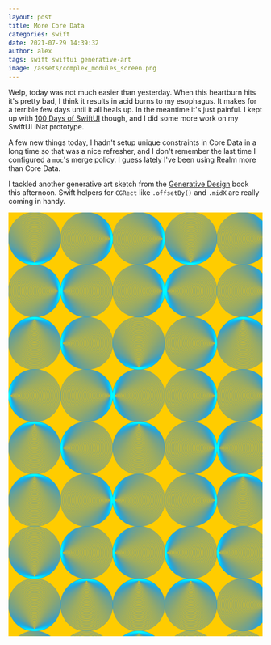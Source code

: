```yaml
---
layout: post
title: More Core Data
categories: swift
date: 2021-07-29 14:39:32
author: alex
tags: swift swiftui generative-art
image: /assets/complex_modules_screen.png
---
```


Welp, today was not much easier than yesterday. When this heartburn hits it's pretty bad, I think it results in acid burns to my esophagus. It makes for a terrible few days until it all heals up. In the meantime it's just painful. I kept up with [100 Days of SwiftUI](https://www.hackingwithswift.com/100/swiftui) though, and I did some more work on my SwiftUI iNat prototype. 

A few new things today, I hadn't setup unique constraints in Core Data in a long time so that was a nice refresher, and I don't remember the last time I configured a `moc`'s merge policy. I guess lately I've been using Realm more than Core Data.

I tackled another generative art sketch from the [Generative Design](http://www.generative-gestaltung.de/2/) book this afternoon. Swift helpers for `CGRect` like `.offsetBy()` and `.midX` are really coming in handy. 

![Complex modules](/assets/complex_modules_screen.png)
